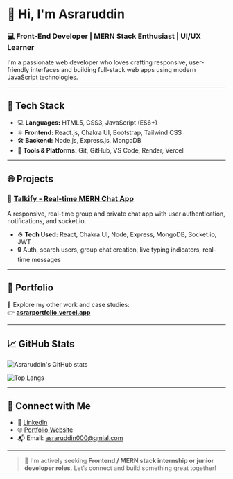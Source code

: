 # 👋 Hi, I'm Asraruddin

### 💻 Front-End Developer | MERN Stack Enthusiast | UI/UX Learner

I'm a passionate web developer who loves crafting responsive, user-friendly interfaces and building full-stack web apps using modern JavaScript technologies.

---

## 🔧 Tech Stack

- 💻 **Languages:** HTML5, CSS3, JavaScript (ES6+)
- ⚛️ **Frontend:** React.js, Chakra UI, Bootstrap, Tailwind CSS
- 🛠️ **Backend:** Node.js, Express.js, MongoDB
- 🔧 **Tools & Platforms:** Git, GitHub, VS Code, Render, Vercel

---

## 🌐 Projects

### 📌 [Talkify - Real-time MERN Chat App](https://talkify-5m26.onrender.com/chats)
A responsive, real-time group and private chat app with user authentication, notifications, and socket.io.

- ⚙️ **Tech Used:** React, Chakra UI, Node, Express, MongoDB, Socket.io, JWT
- 🔒 Auth, search users, group chat creation, live typing indicators, real-time messages

---

## 🌟 Portfolio

🎯 Explore my other work and case studies:  
👉 **[asrarportfolio.vercel.app](https://asrarportfolio.vercel.app/)**

---

## 📈 GitHub Stats

![Asraruddin's GitHub stats](https://github-readme-stats.vercel.app/api?username=Asraaruddin&show_icons=true&theme=radical)

![Top Langs](https://github-readme-stats.vercel.app/api/top-langs/?username=Asraaruddin&layout=compact&theme=radical)

---

## 🤝 Connect with Me

- 🔗 [LinkedIn](https://www.linkedin.com/in/asrarudd1n/)
- 🌐 [Portfolio Website](https://asrarportfolio.vercel.app/)
- 📬 Email: asraruddin000@gmial.com

---

> 🚀 I'm actively seeking **Frontend / MERN stack internship or junior developer roles**. Let’s connect and build something great together!
